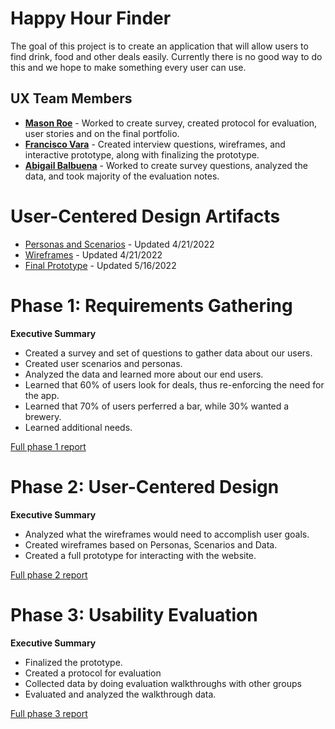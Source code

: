 # Happy Hour Finder

The goal of this project is to create an application that will allow users to find drink, food and other deals easily. Currently there is no good way to do this and we hope to make something every user can use.

## UX Team Members

* **[Mason Roe](https://mrroe08.github.io/UI-UX/)** - Worked to create survey, created protocol for evaluation, user stories and on the final portfolio.
* **[Francisco Vara](https://usabilityengineering.github.io/ux-portfolio-fvaraenzo/)** - Created interview questions, wireframes, and interactive prototype, along with finalizing the prototype.
* **[Abigail Balbuena]( https://usabilityengineering.github.io/ux-portfolio-Ab4002/)** - Worked to create survey questions, analyzed the data, and took majority of the evaluation notes.

# User-Centered Design Artifacts
 
* [Personas and Scenarios](requirements/personas.pdf) - Updated 4/21/2022
* [Wireframes](https://xd.adobe.com/view/e85dab4b-1196-47e5-98c8-8be5b6fc4946-bd0e/) - Updated 4/21/2022
* [Final Prototype](https://xd.adobe.com/view/ca625da5-00e5-4232-9c01-4a47892d0320-9f31/) - Updated 5/16/2022

# Phase 1: Requirements Gathering

**Executive Summary**

* Created a survey and set of questions to gather data about our users.
* Created user scenarios and personas. 
* Analyzed the data and learned more about our end users.
* Learned that 60% of users look for deals, thus re-enforcing the need for the app.
* Learned that 70% of users perferred a bar, while 30% wanted a brewery.
* Learned additional needs.



[Full phase 1 report](requirements/)

# Phase 2: User-Centered Design

**Executive Summary**

* Analyzed what the wireframes would need to accomplish user goals.
* Created wireframes based on Personas, Scenarios and Data.
* Created a full prototype for interacting with the website.

[Full phase 2 report](design/)

# Phase 3: Usability Evaluation

**Executive Summary**

* Finalized the prototype.
* Created a protocol for evaluation
* Collected data by doing evaluation walkthroughs with other groups
* Evaluated and analyzed the walkthrough data.


[Full phase 3 report](evaluation/)
